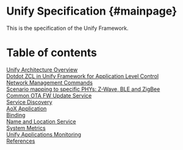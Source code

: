 
# Unify Specification {#mainpage}

This is the specification of the Unify Framework.

<h1> Table of contents </h1>

<a class="el" href="md_doc__chapter01-architecture-overview.html" target="_self">Unify Architecture Overview</a><br/>
<a class="el" href="md_doc__chapter02-_z_c_l-in-uic.html" target="_self">Dotdot ZCL in Unify Framework for Application Level Control</a><br/>
<a class="el" href="md_doc__chapter03-network-management.html" target="_self">Network Management Commands</a><br/>
<a class="el" href="md_doc__chapter04-scenario-mappings.html" target="_self">Scenario mapping to specific PHYs: Z-Wave, BLE and ZigBee</a><br/>
<a class="el" href="md_doc__chapter05-common-ota.html" target="_self">Common OTA FW Update Service</a><br/>
<a class="el" href="md_doc__chapter06-service-discovery.html" target="_self">Service Discovery</a><br/>
<a class="el" href="md_doc__chapter08-aox-application.html" target="_self">AoX Application</a><br/>
<a class="el" href="md_doc__chapter09-binding.html" target="_self">Binding</a><br/>
<a class="el" href="md_doc__chapter10-name-and-location-service.html" target="_self">Name and Location Service</a><br/>
<a class="el" href="md_doc__chapter11-system-metrics.html" target="_self">System Metrics</a><br/>
<a class="el" href="md_doc__chapter12-unify-applications-monitoring.html" target="_self">Unify Applications Monitoring</a><br/>
<a class="el" href="md_doc_references.html" target="_self">References</a><br/>

<!-- The links above work with doxygen 1.8.7, which our buildservers use. They generate invalid links with the newer doxygen 1.9.1.

In 1.9.1 the following links work, but they fail on 1.8.7:
[Unify Architecture Overview](doc/Chapter01-architecture-overview.md)<br/>
[Dotdot ZCL in Unify Framework for Application Level Control](doc/Chapter02-ZCL-in-uic.md)<br/>
[Network Management Commands](doc/Chapter03-network-management.md)<br/>
[Scenario mapping to specific PHYs: Z-Wave, BLE and ZigBee](doc/Chapter04-scenario-mappings.md)<br/>
[Common OTA FW Update Service](doc/Chapter05-common-ota.md)<br/>
[Service Discovery](Chapter06-service-discovery.md)<br/>
[Message Security](doc/Chapter07-message-security.md)<br/>
[Message Security](doc/Chapter08-aox-application.md)<br/>
[Message Security](doc/Chapter09-binding.md)<br/>
[Message Security](doc/Chapter10-name-and-location-service.md)<br/>
[References](doc/references.md)<br/>
 -->
